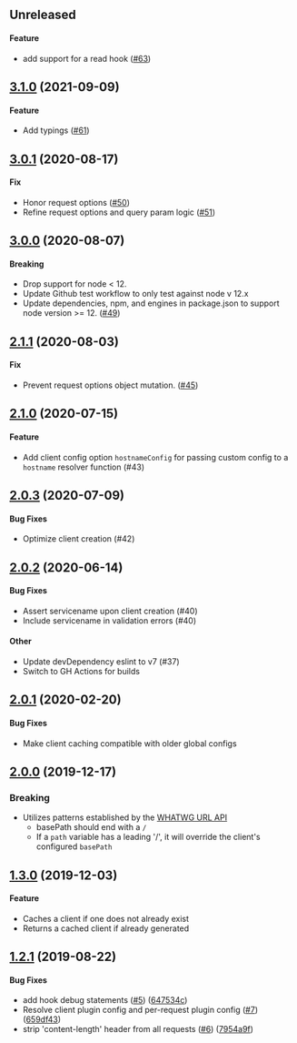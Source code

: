 ## Unreleased

#### Feature

* add support for a read hook ([#63](https://github.com/ExpediaGroup/service-client/pull/63))

## [3.1.0](https://github.com/expediagroup/service-client/compare/v3.0.1...v3.1.0) (2021-09-09)

#### Feature

* Add typings ([#61](https://github.com/ExpediaGroup/service-client/pull/61))

## [3.0.1](https://github.com/expediagroup/service-client/compare/v3.0.0...v3.0.1) (2020-08-17)

#### Fix

* Honor request options ([#50](https://github.com/ExpediaGroup/service-client/pull/50))
* Refine request options and query param logic ([#51](https://github.com/ExpediaGroup/service-client/pull/51))

## [3.0.0](https://github.com/expediagroup/service-client/compare/v2.1.1...v3.0.0) (2020-08-07)

#### Breaking

* Drop support for node < 12.
* Update Github test workflow to only test against node v 12.x
* Update dependencies, npm, and engines in package.json to support node version >= 12. ([#49](https://github.com/ExpediaGroup/service-client/pull/49))

## [2.1.1](https://github.com/expediagroup/service-client/compare/v2.1.0...v2.1.1) (2020-08-03)

#### Fix

* Prevent request options object mutation. ([#45](https://github.com/ExpediaGroup/service-client/pull/45))

## [2.1.0](https://github.com/expediagroup/service-client/compare/v2.0.3...v2.1.0) (2020-07-15)

#### Feature

* Add client config option `hostnameConfig` for passing custom config to a `hostname` resolver function (#43)

## [2.0.3](https://github.com/expediagroup/service-client/compare/v2.0.2...v2.0.3) (2020-07-09)

#### Bug Fixes

* Optimize client creation (#42)

## [2.0.2](https://github.com/expediagroup/service-client/compare/v2.0.1...v2.0.2) (2020-06-14)

#### Bug Fixes

* Assert servicename upon client creation (#40)
* Include servicename in validation errors (#40)

#### Other

* Update devDependency eslint to v7 (#37)
* Switch to GH Actions for builds

## [2.0.1](https://github.com/expediagroup/service-client/compare/v2.0.0...v2.0.1) (2020-02-20)

#### Bug Fixes

* Make client caching compatible with older global configs


## [2.0.0](https://github.com/expediagroup/service-client/compare/v1.3.0...v2.0.0) (2019-12-17)

### Breaking

* Utilizes patterns established by the [WHATWG URL API](https://nodejs.org/api/url.html#url_the_whatwg_url_api)
    * basePath should end with a `/`
    * If a `path` variable has a leading '/', it will override the client's configured `basePath`


## [1.3.0](https://github.com/expediagroup/service-client/compare/v1.2.1...v1.3.0) (2019-12-03)

#### Feature

* Caches a client if one does not already exist
* Returns a cached client if already generated


## [1.2.1](https://github.com/expediagroup/service-client/compare/v1.2.0...v1.2.1) (2019-08-22)

#### Bug Fixes

* add hook debug statements ([#5](https://github.com/expediagroup/service-client/issues/5)) ([647534c](https://github.com/expediagroup/service-client/commit/647534c))
* Resolve client plugin config and per-request plugin config ([#7](https://github.com/expediagroup/service-client/issues/7)) ([659df43](https://github.com/expediagroup/service-client/commit/659df43))
* strip 'content-length' header from all requests ([#6](https://github.com/expediagroup/service-client/issues/6)) ([7954a9f](https://github.com/expediagroup/service-client/commit/7954a9f))
